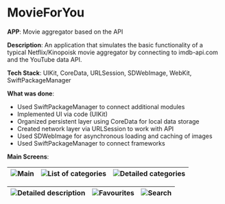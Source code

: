 # MovieForYou

**APP**: Movie aggregator based on the API

**Description**: An application that simulates the basic functionality of a typical Netflix/Kinopoisk movie aggregator by connecting to imdb-api.com and the YouTube data API.

**Tech Stack**: UIKit, CoreData, URLSession, SDWebImage, WebKit, SwiftPackageManager

**What was done**:

- Used SwiftPackageManager to connect additional modules
- Implemented UI via code (UIKit)
- Organized persistent layer using CoreData for local data storage
- Created network layer via URLSession to work with API
- Used SDWebImage for asynchronous loading and caching of images
- Used SwiftPackageManager to connect frameworks

**Main Screens**:

| ![Main](https://user-images.githubusercontent.com/58105647/230876968-391d5448-9ad7-4bdb-b882-88dd9db95575.png)  | ![List of categories](https://user-images.githubusercontent.com/58105647/230877199-d3147665-09d0-4176-94db-d1b8d8b07ffb.png) | ![Detailed categories](https://user-images.githubusercontent.com/58105647/230877238-60cf04b6-3f16-4104-b15d-9e6bcce4584f.png) |
| ------------- | ------------- | ------------- |

| ![Detailed description](https://user-images.githubusercontent.com/58105647/230877536-53b00746-36bd-455c-9d6d-f05dd49f25af.png) | ![Favourites](https://user-images.githubusercontent.com/58105647/230877542-9d975fab-bc36-4aef-a918-83b4c43b6057.png) | ![Search](https://user-images.githubusercontent.com/58105647/230877543-d151e41d-227e-4c9a-b153-2c8dcfd8d8a5.png) |
| ------------- | ------------- | ------------- |



